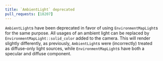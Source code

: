```yaml
---
title: `AmbientLight` deprecated
pull_requests: [18207]
---
```


`AmbientLight`s have been deprecated in favor of using `EnvironmentMapLight`s for the same purpose.
All usages of an ambient light can be replaced by `EnvironmentMapLight::solid_color` added to the camera.
This will render slightly differently, as previously, `AmbientLight`s were (incorrectly) treated as diffuse-only light sources, 
while `EnvironmentMapLight`s have both a specular and diffuse component.
